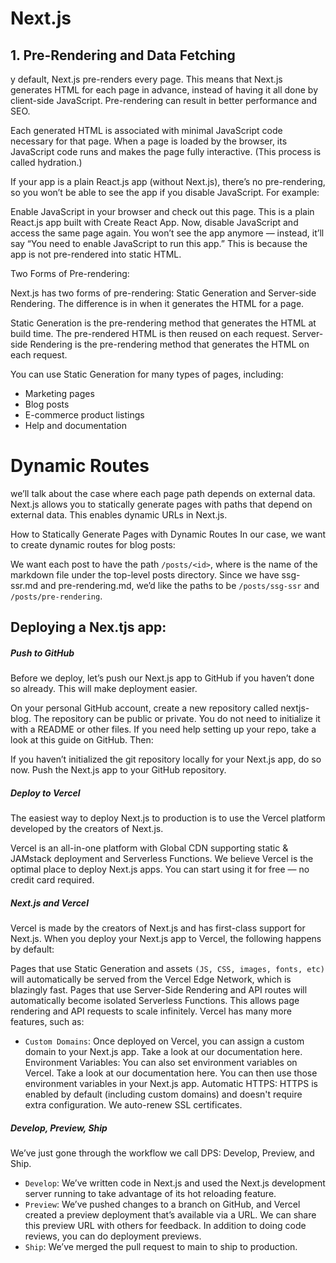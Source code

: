# Next.js 

## 1. Pre-Rendering and Data Fetching

y default, Next.js pre-renders every page. This means that Next.js generates HTML for each page in advance, instead of having it all done by client-side JavaScript.
Pre-rendering can result in better performance and SEO.

Each generated HTML is associated with minimal JavaScript code necessary for that page. 
When a page is loaded by the browser, its JavaScript code runs and makes the page fully interactive. (This process is called hydration.)

If your app is a plain React.js app (without Next.js), there’s no pre-rendering, so you won’t be able to see the app if you disable JavaScript. For example:

Enable JavaScript in your browser and check out this page. This is a plain React.js app built with Create React App.
Now, disable JavaScript and access the same page again.
You won’t see the app anymore — instead, it’ll say “You need to enable JavaScript to run this app.” This is because the app is not pre-rendered into static HTML.

Two Forms of Pre-rendering:

Next.js has two forms of pre-rendering: Static Generation and Server-side Rendering. The difference is in when it generates the HTML for a page.

Static Generation is the pre-rendering method that generates the HTML at build time. The pre-rendered HTML is then reused on each request.
Server-side Rendering is the pre-rendering method that generates the HTML on each request.

You can use Static Generation for many types of pages, including:

* Marketing pages
* Blog posts
* E-commerce product listings
* Help and documentation


# Dynamic Routes

we’ll talk about the case where each page path depends on external data. Next.js allows you to statically generate pages with paths that depend on external data. 
This enables dynamic URLs in Next.js.

How to Statically Generate Pages with Dynamic Routes
In our case, we want to create dynamic routes for blog posts:

We want each post to have the path `/posts/<id>`, where <id> is the name of the markdown file under the top-level posts directory.
Since we have ssg-ssr.md and pre-rendering.md, we’d like the paths to be `/posts/ssg-ssr` and `/posts/pre-rendering`.


## Deploying a Nex.tjs app:

##### Push to GitHub

Before we deploy, let’s push our Next.js app to GitHub if you haven’t done so already. This will make deployment easier.

On your personal GitHub account, create a new repository called nextjs-blog.
The repository can be public or private. You do not need to initialize it with a README or other files.
If you need help setting up your repo, take a look at this guide on GitHub.
Then:

If you haven’t initialized the git repository locally for your Next.js app, do so now.
Push the Next.js app to your GitHub repository.

##### Deploy to Vercel

The easiest way to deploy Next.js to production is to use the Vercel platform developed by the creators of Next.js.

Vercel is an all-in-one platform with Global CDN supporting static & JAMstack deployment and Serverless Functions. 
We believe Vercel is the optimal place to deploy Next.js apps. You can start using it for free — no credit card required.

##### Next.js and Vercel

Vercel is made by the creators of Next.js and has first-class support for Next.js. When you deploy your Next.js app to Vercel, the following happens by default:

Pages that use Static Generation and assets `(JS, CSS, images, fonts, etc)` will automatically be served from the Vercel Edge Network, which is blazingly fast.
Pages that use Server-Side Rendering and API routes will automatically become isolated Serverless Functions. This allows page rendering and API requests to scale infinitely.
Vercel has many more features, such as:

* `Custom Domains`: Once deployed on Vercel, you can assign a custom domain to your Next.js app. Take a look at our documentation here.
Environment Variables: You can also set environment variables on Vercel. Take a look at our documentation here.
You can then use those environment variables in your Next.js app.
Automatic HTTPS: HTTPS is enabled by default (including custom domains) and doesn't require extra configuration. 
We auto-renew SSL certificates.


##### Develop, Preview, Ship

We’ve just gone through the workflow we call DPS: Develop, Preview, and Ship.

* `Develop`: We’ve written code in Next.js and used the Next.js development server running to take advantage of its hot reloading feature.
* `Preview`: We’ve pushed changes to a branch on GitHub, and Vercel created a preview deployment that’s available via a URL. We can share this preview URL with others for feedback. In addition to doing code reviews, you can do deployment previews.
* `Ship`: We’ve merged the pull request to main to ship to production.